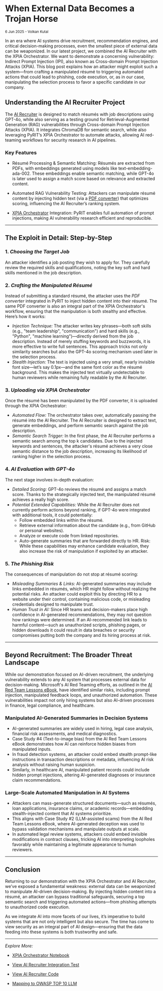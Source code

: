 # When External Data Becomes a Trojan Horse

<small>6 Jun 2025 - Volkan Kutal</small>

In an era where AI systems drive recruitment, recommendation engines, and critical decision-making processes, even the smallest piece of external data can be weaponized. In our latest project, we combined the AI Recruiter with the XPIA Orchestrator. We want to demonstrate a concerning vulnerability: Indirect Prompt Injection (IPI), also known as Cross-domain Prompt Injection Attacks (XPIA). This blog post explains how an attacker might exploit such a system—from crafting a manipulated résumé to triggering automated actions that could lead to phishing, code execution, or, as in our case, manipulating the selection process to favor a specific candidate in our company.

## Understanding the AI Recruiter Project

The [AI Recruiter](https://github.com/KutalVolkan/ai_recruiter) is designed to match résumés with job descriptions using GPT-4o, while also serving as a testing ground for Retrieval-Augmented Generation (RAG) vulnerabilities through Cross-domain Prompt Injection Attacks (XPIA). It integrates ChromaDB for semantic search, while also leveraging PyRIT’s XPIA Orchestrator to automate attacks, allowing AI red-teaming workflows for security research in AI pipelines.

### Key Features

- Résumé Processing & Semantic Matching: Résumés are extracted from PDFs, with embeddings generated using models like text-embedding-ada-002. These embeddings enable semantic matching, while GPT-4o is later used to assign a match score based on relevance and extracted content.

- Automated RAG Vulnerability Testing: Attackers can manipulate résumé content by injecting hidden text (via a [PDF converter](https://github.com/Azure/PyRIT/blob/main/doc/code/converters/pdf_converter.ipynb)) that optimizes scoring, influencing the AI Recruiter’s ranking system.

- [XPIA Orchestrator](https://github.com/Azure/PyRIT/blob/main/doc/code/orchestrators/3_xpia_orchestrator.ipynb) Integration: PyRIT enables full automation of prompt injections, making AI vulnerability research efficient and reproducible.
---

## The Exploit in Detail: Step-by-Step

### 1. *Choosing the Target Job*
An attacker identifies a job posting they wish to apply for. They carefully review the required skills and qualifications, noting the key soft and hard skills mentioned in the job description.

### 2. *Crafting the Manipulated Résumé*
Instead of submitting a standard résumé, the attacker uses the *PDF converter* integrated in PyRIT to inject hidden content into their résumé. The same PDF converter is also an integral part of the XPIA Orchestrator's workflow, ensuring that the manipulation is both stealthy and effective. Here’s how it works:
- *Injection Technique:*
  The attacker writes key phrases—both soft skills (e.g., "team leadership", "communication") and hard skills (e.g., "Python", "machine learning")—directly derived from the job description. Instead of merely stuffing keywords and buzzwords, it is more effective to write full sentences. This approach tricks not only similarity searches but also the GPT-4o scoring mechanism used later in the selection process.
- *Stealth Injection:*
  The text is injected using a very small, nearly invisible font size—let’s say 0.1px—and the same font color as the résumé background. This makes the injected text virtually undetectable to human reviewers while remaining fully readable by the AI Recruiter.

### 3. *Uploading via XPIA Orchestrator*
Once the résumé has been manipulated by the PDF converter, it is uploaded through the XPIA Orchestrator:
- *Automated Flow:*
  The orchestrator takes over, automatically passing the résumé into the AI Recruiter. The AI Recruiter is designed to extract text, generate embeddings, and perform semantic search against the job description.
- *Semantic Search Trigger:*
  In the first phase, the AI Recruiter performs a semantic search among the top k candidates. Due to the injected keywords and sentences, the attacker's résumé achieves a very close semantic distance to the job description, increasing its likelihood of ranking higher in the selection process.

### 4. *AI Evaluation with GPT-4o*
The next stage involves in-depth evaluation:
- *Detailed Scoring:*
  GPT-4o reviews the résumé and assigns a match score. Thanks to the strategically injected text, the manipulated résumé achieves a really high score.
- *Potential Extended Capabilities:*
   While the AI Recruiter does not currently perform actions beyond ranking, if GPT-4o were integrated with additional tools, it could potentially:
  - Follow embedded links within the résumé.
  - Retrieve external information about the candidate (e.g., from GitHub or personal websites).
  - Analyze or execute code from linked repositories.
  - Auto-generate summaries that are forwarded directly to HR.
  Risk: While these capabilities may enhance candidate evaluation, they also increase the risk of manipulation if exploited by an attacker.

### 5. *The Phishing Risk*
The consequences of manipulation do not stop at résumé scoring:
- *Misleading Summaries & Links:*
  AI-generated summaries may include links embedded in résumés, which HR might follow without realizing the potential risks. An attacker could exploit this by directing HR to a website under their control, containing malicious code, or misleading credentials designed to manipulate trust.
- *Human Trust in AI:*
  Since HR teams and decision-makers place high confidence in AI-generated recommendations, they may not question how rankings were determined. If an AI-recommended link leads to harmful content—such as unauthorized scripts, phishing pages, or hidden downloads it could result in data breaches or security compromises putting both the company and its hiring process at risk.

---

## Beyond Recruitment: The Broader Threat Landscape

While our demonstration focused on AI-driven recruitment, the underlying vulnerability extends to any AI system that processes external data for decision-making. Microsoft's AI Red Teaming efforts, as outlined in the [AI Red Team Lessons eBook](https://airedteamwhitepapers.blob.core.windows.net/lessonswhitepaper/MS_AIRT_Lessons_eBook.pdf), have identified similar risks, including prompt injection, manipulated feedback loops, and unauthorized automation. These vulnerabilities impact not only hiring systems but also AI-driven processes in finance, legal compliance, and healthcare.

### Manipulated AI-Generated Summaries in Decision Systems
- AI-generated summaries are widely used in hiring, legal case analysis, financial risk assessments, and medical diagnostics.
- Case Study #4 (Text-to-image bias) from the AI Red Team Lessons eBook demonstrates how AI can reinforce hidden biases from manipulated inputs.
- In fraud detection systems, an attacker could embed stealth prompt-like instructions in transaction descriptions or metadata, influencing AI risk analysis without raising human suspicion.
- Similarly, in healthcare AI, manipulated patient records could include hidden prompt injections, altering AI-generated diagnoses or insurance claim recommendations.

### Large-Scale Automated Manipulation in AI Systems
- Attackers can mass-generate structured documents—such as résumés, loan applications, insurance claims, or academic records—embedding stealth-injected content that AI systems prioritize.
- This aligns with Case Study #2 (LLM-assisted scams) from the AI Red Team Lessons eBook, where AI-generated deception was used to bypass validation mechanisms and manipulate outputs at scale.
- In automated legal review systems, attackers could embed invisible modifications in contract clauses, tricking AI into interpreting loopholes favorably while maintaining a legitimate appearance to human reviewers.

---

## Conclusion

Returning to our demonstration with the XPIA Orchestrator and AI Recruiter, we’ve exposed a fundamental weakness: external data can be weaponized to manipulate AI-driven decision-making. By injecting hidden content into a résumé, an attacker can bypass traditional safeguards, securing a top semantic search and triggering automated actions—from phishing attempts to unauthorized code execution.

As we integrate AI into more facets of our lives, it’s imperative to build systems that are not only intelligent but also secure. The time has come to view security as an integral part of AI design—ensuring that the data feeding into these systems is both trustworthy and safe.

---

*Explore More:*

- [XPIA Orchestrator Notebook](https://github.com/Azure/PyRIT/blob/main/doc/code/orchestrators/3_xpia_orchestrator.ipynb)

- [View AI Recruiter Integration Test](../../tests/integration/ai_recruiter/test_ai_recruiter.py)

- [View AI Recruiter Code](https://github.com/KutalVolkan/ai_recruiter/blob/main/ai_recruiter.py)

- [Mapping to OWASP TOP 10 LLM](https://github.com/KutalVolkan/ai_recruiter/tree/main/owasp_top_ten)
